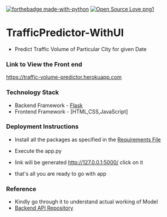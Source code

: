 [![forthebadge made-with-python](http://ForTheBadge.com/images/badges/made-with-python.svg)](https://www.python.org/) [![Open Source Love png1](https://badges.frapsoft.com/os/v1/open-source.png?v=103)](https://github.com/ellerbrock/open-source-badges/) 

# TrafficPredictor-WithUI
- Predict Traffic Volume of Particular City for given Date



### Link to View the Front end
https://traffic-volume-predictor.herokuapp.com

### Technology Stack
- Backend Framework - [Flask](https://palletsprojects.com/p/flask/)
- Frontend Framework - [HTML,CSS,JavaScript] 


### Deployment Instructions
- Install all the packages as specified in the 
[Requirements File](https://github.com/Asingh1248/TrafficPredictor-WithUI/blob/master/requirements.txt)

- Execute the app.py
- link will be generated http://127.0.0.1:5000/  click on it
- that's all you are ready to go with app

### Reference
- Kindly go through it to understand  actual working of Model
- [Backend API Repository]()







